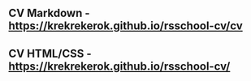 ﻿ ## CV Markdown - https://krekrekerok.github.io/rsschool-cv/cv
  ## CV HTML/CSS - https://krekrekerok.github.io/rsschool-cv/
